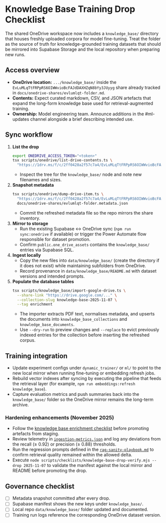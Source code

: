 # Knowledge Base Training Drop Checklist

The shared OneDrive workspace now includes a `knowledge_base/` directory that
houses freshly uploaded corpora for model fine-tuning. Treat the folder as the
source of truth for knowledge-grounded training datasets that should be mirrored
into Supabase Storage and the local repository when preparing new runs.

## Access overview

- **OneDrive location:** `.../knowledge_base/` inside the
  `EvLuMLqTtFRPpRS6OIWWvioBcFAJdDAXHZqN8bYy3JUyyg` share already tracked in
  `docs/onedrive-shares/evlumlqt-folder.md`.
- **Contents:** Expect curated markdown, CSV, and JSON artefacts that expand the
  long-form knowledge base used for retrieval-augmented training.
- **Ownership:** Model engineering team. Announce additions in the #ml-updates
  channel alongside a brief describing intended use.

## Sync workflow

1. **List the drop**
   ```bash
   export ONEDRIVE_ACCESS_TOKEN="<token>"
   tsx scripts/onedrive/list-drive-contents.ts \
     "https://1drv.ms/f/c/2ff0428a2f57c7a4/EvLuMLqTtFRPpRS6OIWWvioBcFAJdDAXHZqN8bYy3JUyyg"
   ```
   - Inspect the tree for the `knowledge_base/` node and note new filenames and
     sizes.
2. **Snapshot metadata**
   ```bash
   tsx scripts/onedrive/dump-drive-item.ts \
     "https://1drv.ms/f/c/2ff0428a2f57c7a4/EvLuMLqTtFRPpRS6OIWWvioBcFAJdDAXHZqN8bYy3JUyyg" \
     docs/onedrive-shares/evlumlqt-folder.metadata.json
   ```
   - Commit the refreshed metadata file so the repo mirrors the share inventory.
3. **Mirror to storage**
   - Run the existing Supabase ↔ OneDrive sync (`npm run sync:onedrive` if
     available) or trigger the Power Automate flow responsible for dataset
     promotion.
   - Confirm `public.one_drive_assets` contains the `knowledge_base/` entries
     via Supabase SQL.
4. **Ingest locally**
   - Copy the new files into `data/knowledge_base/` (create the directory if it
     does not exist) while maintaining subfolders from OneDrive.
   - Record provenance in `data/knowledge_base/README.md` with dataset versions
     and intended prompts.
5. **Populate the database tables**
   ```bash
   tsx scripts/knowledge_base/import-google-drive.ts \
     --share-link "https://drive.google.com/..." \
     --collection-slug knowledge-base-2025-11-07 \
     --tag enrichment
   ```
   - The importer extracts PDF text, normalises metadata, and upserts the
     documents into `knowledge_base_collections` and `knowledge_base_documents`.
   - Use `--dry-run` to preview changes and `--replace` to evict previously
     indexed entries for the collection before inserting the refreshed corpus.

## Training integration

- Update experiment configs under `dynamic_trainer/` or `ml/` to point to the
  new local mirror when running fine-tuning or embedding refresh jobs.
- Rebuild vector indexes after syncing by executing the pipeline that feeds the
  retrieval layer (for example, `npm run embeddings:refresh knowledge_base`).
- Capture evaluation metrics and push summaries back into the `knowledge_base/`
  folder so the OneDrive mirror remains the long-term archive.

### Hardening enhancements (November 2025)

- Follow the
  [knowledge base enrichment checklist](../data/knowledge_base/2025-11-07/enrichment-checklist.md)
  before promoting artefacts from staging.
- Review telemetry in
  [`ingestion-metrics.json`](../data/knowledge_base/2025-11-07/ingestion-metrics.json)
  and log any deviations from the recall (≥ 0.92) or precision (≥ 0.88)
  thresholds.
- Run the regression prompts defined in the
  [`rag-sanity-playbook.md`](../data/knowledge_base/2025-11-07/rag-sanity-playbook.md)
  to confirm retrieval quality remained within the allowed delta.
- Execute
  `node scripts/checklists/knowledge-base-drop-verify.mjs --drop 2025-11-07` to
  validate the manifest against the local mirror and README before promoting the
  drop.

## Governance checklist

- [ ] Metadata snapshot committed after every drop.
- [ ] Supabase manifest shows the new keys under `knowledge_base/`.
- [ ] Local repo `data/knowledge_base/` folder updated and documented.
- [ ] Training run logs reference the corresponding OneDrive dataset version.
